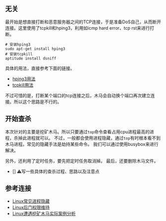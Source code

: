 ## 无关
最开始是想直接打断和恶意服务器之间的TCP连接，于是准备DoS自己，从而断开连接。这里使用了tcpkill和hping3，利用如icmp hard error、tcp rst来进行打断。
```shell
# 安装hping3
sudo apt-get install hping3
# 安装tcpkill
aptitude install dsniff
```
具体的用法，直接参考下面的链接。
- [hping3用法](https://pentest.blog/how-to-perform-ddos-test-as-a-pentester/)
- [tcpkill用法](https://github.com/stanzgy/wiki/blob/master/network/how-tcpkill-works.md)

不过可惜的是，打断某个端口的tcp连接之后，木马会自动换个端口再次建立连接。所以这个思路是不行的。

## 开始查杀
本次针对的主要是挖矿木马。所以只要通过`top`命令查看占用cpu进程最高的进程，杀掉此进程就可以。
不过，一般都会使用进程隐藏，通过`top`有时根本看不到木马进程。常见的隐藏手法是劫持某些命令。
我们可以通过使用busybox来进行解决。

另外，还利用了定时任务，要先把定时任务取消掉。
最后，还要删除木马文件。

- [] ⚠️写一些具体的查杀过程、思路以及注意点

## 参考连接
- [Linux常见进程隐藏](https://www.anquanke.com/post/id/160843)
- [Linux后门权限维持](https://www.cnblogs.com/17bdw/p/10564902.html)
- [Linux遭遇挖矿木马实际案例分析](https://paper.seebug.org/629/)





